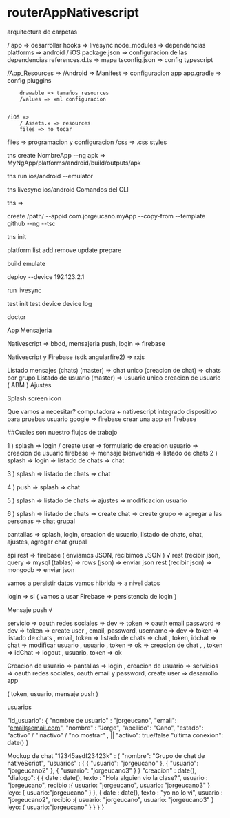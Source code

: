 # routerAppNativescript


arquitectura de carpetas

/ app => desarrollar hooks => livesync node_modules => dependencias platforms => android / iOS package.json => configuracion de las dependencias references.d.ts => mapa tsconfig.json => config typescript

/App_Resources => 
    /Android => 
        Manifest => configuracion app 
        app.gradle => config pluggins

        drawable => tamaños resources 
        /values => xml configuracion 


    /iOS =>
        / Assets.x => resources 
        files => no tocar


files => programacion y configuracion 
/css => .css styles


tns create NombreApp --ng
apk => MyNgApp/platforms/android/build/outputs/apk

tns run ios/android --emulator

tns livesync ios/android
Comandos del CLI

tns =>

create /path/ --appid com.jorgeucano.myApp --copy-from --template github --ng --tsc

tns init

platform list add remove update prepare

build emulate

deploy --device 192.123.2.1

run livesync

test init test device device log

doctor


App Mensajeria

Nativescript => bbdd, mensajeria push, login => firebase

Nativescript y Firebase (sdk angularfire2) => rxjs

Listado mensajes (chats) (master)
  => chat unico (creacion de chat) => chats por grupo
Listado de usuario (master)
 => usuario unico
creacion de usuario
 ( ABM )
Ajustes

Splash screen
icon 

Que vamos a necesitar?
computadora + nativescript integrado
dispositivo para pruebas
usuario google  => firebase
crear una app en firebase


##Cuales son nuestro flujos de trabajo

1 ) 
    splash => 
    login / create user => 
    formulario de creacion usuario => 
    creacion de usuario firebase =>
    mensaje bienvenida => 
    listado de chats 
2 ) 
    splash => 
    login => 
    listado de chats => 
    chat

3 ) 
    splash =>
    listado de chats =>
    chat

4 ) 
    push => 
    splash => 
    chat

5 ) 
    splash  => 
    listado de chats =>
    ajustes => 
    modificacion usuario

6 ) 
    splash =>
    listado de chats => 
    create chat =>
    create grupo =>
    agregar a las personas =>
    chat grupal 


pantallas => 
    splash, 
    login, 
    creacion de usuario, 
    listado de chats, 
    chat, 
    ajustes, 
    agregar chat grupal

api rest => firebase ( enviamos JSON, recibimos JSON ) √ 
            rest (recibir json, query => mysql (tablas) => rows (json) => enviar json
            rest (recibir json) => mongodb => enviar json

vamos a persistir datos
vamos hibrida => a nivel datos

login => si ( vamos a usar Firebase => persistencia de login )

Mensaje push √




   

servicio 
    => oauth redes sociales => dev => token
    => oauth email password => dev => token
    => create user , email, password, username => dev => token
    => listado de chats , email, token => listado de chats
    => chat ,  token, idchat => chat 
    => modificar usuario , usuario , token => ok 
    => creacion de chat , <usuarios> , token => idChat
    => logout , usuario, token => ok 


Creacion de usuario 
    => pantallas   => login , creacion de usuario
    => servicios   => oauth redes sociales, oauth email y password, create user
    => desarrollo app 

( token, usuario, mensaje push ) 


usuarios

"id_usuario": {
    "nombre de usuario" : "jorgeucano",
    "email": "email@email.com",
    "nombre" : "Jorge",
    "apellido": "Cano",
    "estado": "activo" / "inactivo" / "no mostrar" , || "activo": true/false
    "ultima conexion": date()
}  



Mockup de chat 
"12345asdf23423k" :
    {
        "nombre": "Grupo de chat de nativeScript",
        "usuarios" : {
            { "usuario": "jorgeucano" },
            { "usuario": "jorgeucano2" },
            { "usuario": "jorgeucano3" }
        }
        "creacion" : date(),
        "dialogo": {
            { 
                date  : date(),
                texto : "Hola alguien vio la clase?",
                usuario : "jorgeucano",
                recibio :{
                    usuario: "jorgeucano",
                    usuario: "jorgeucano3"
                }    
                leyo: {
                    usuario:"jorgeucano"
                }
            },
            { 
                date  : date(),
                texto : "yo no lo vi",
                usuario : "jorgeucano2",
                recibio :{
                    usuario: "jorgeucano",
                    usuario: "jorgeucano3"
                }    
                leyo: {
                    usuario:"jorgeucano"
                }
            }
        }
    }